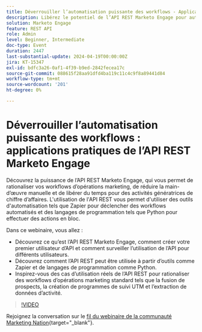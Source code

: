 ```yaml
---
title: Déverrouiller l’automatisation puissante des workflows - Applications pratiques de l’API REST Marketo Engage
description: Libérez le potentiel de l’API REST Marketo Engage pour automatiser les workflows marketing, intégrer des outils tels que Zapier, utiliser Python pour des actions en masse et rationaliser des tâches telles que la fusion de prospects, le suivi UTM et l’extraction de données d’activité.
solution: Marketo Engage
feature: REST API
role: Admin
level: Beginner, Intermediate
doc-type: Event
duration: 2447
last-substantial-update: 2024-04-19T00:00:00Z
jira: KT-15347
exl-id: bdfc3a26-0af1-4f39-b9ed-2842fecea17c
source-git-commit: 088615f28aa91dfd4ba119c11c4c9f8a89441d84
workflow-type: tm+mt
source-wordcount: '201'
ht-degree: 0%

---
```


# Déverrouiller l’automatisation puissante des workflows : applications pratiques de l’API REST Marketo Engage

Découvrez la puissance de l’API REST Marketo Engage, qui vous permet de rationaliser vos workflows d’opérations marketing, de réduire la main-d’œuvre manuelle et de libérer du temps pour des activités génératrices de chiffre d’affaires. L&#39;utilisation de l&#39;API REST vous permet d&#39;utiliser des outils d&#39;automatisation tels que Zapier pour déclencher des workflows automatisés et des langages de programmation tels que Python pour effectuer des actions en bloc.

Dans ce webinaire, vous allez :

- Découvrez ce qu’est l’API REST Marketo Engage, comment créer votre premier utilisateur d’API et comment surveiller l’utilisation de l’API pour différents utilisateurs.
- Découvrez comment l’API REST peut être utilisée à partir d’outils comme Zapier et de langages de programmation comme Python.
- Inspirez-vous des cas d’utilisation réels de l’API REST pour rationaliser des workflows d’opérations marketing standard tels que la fusion de prospects, la création de programmes de suivi UTM et l’extraction de données d’activité.

>[!VIDEO](https://video.tv.adobe.com/v/3428435/?learn=on)


Rejoignez la conversation sur le [fil du webinaire de la communauté Marketing Nation](https://nation.marketo.com/t5/product-discussions/webinar-april-17th-8am-pst-unlocking-powerful-workflow/td-p/346330){target="_blank"}.
